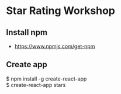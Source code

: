 # Star Rating Workshop
## Install npm
 * https://www.npmjs.com/get-npm
## Create app
  $ npm install -g create-react-app  
  $ create-react-app stars

  